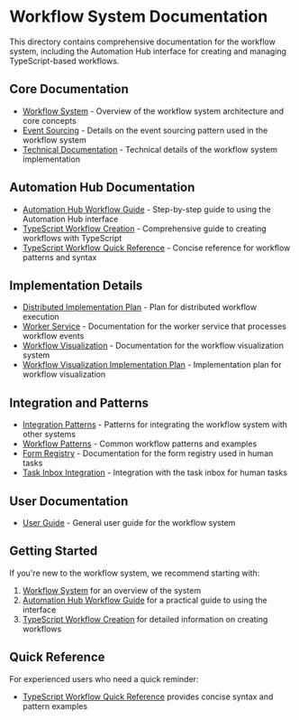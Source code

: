 # Workflow System Documentation

This directory contains comprehensive documentation for the workflow system, including the Automation Hub interface for creating and managing TypeScript-based workflows.

## Core Documentation

- [Workflow System](workflow-system.md) - Overview of the workflow system architecture and core concepts
- [Event Sourcing](event-sourcing.md) - Details on the event sourcing pattern used in the workflow system
- [Technical Documentation](technical-documentation.md) - Technical details of the workflow system implementation

## Automation Hub Documentation

- [Automation Hub Workflow Guide](automation-hub-workflow-guide.md) - Step-by-step guide to using the Automation Hub interface
- [TypeScript Workflow Creation](typescript-workflow-creation.md) - Comprehensive guide to creating workflows with TypeScript
- [TypeScript Workflow Quick Reference](typescript-workflow-quick-reference.md) - Concise reference for workflow patterns and syntax

## Implementation Details

- [Distributed Implementation Plan](distributed-implementation-plan.md) - Plan for distributed workflow execution
- [Worker Service](worker-service.md) - Documentation for the worker service that processes workflow events
- [Workflow Visualization](workflow-visualization.md) - Documentation for the workflow visualization system
- [Workflow Visualization Implementation Plan](workflow-visualization-implementation-plan.md) - Implementation plan for workflow visualization

## Integration and Patterns

- [Integration Patterns](integration-patterns.md) - Patterns for integrating the workflow system with other systems
- [Workflow Patterns](workflow-patterns.md) - Common workflow patterns and examples
- [Form Registry](form-registry.md) - Documentation for the form registry used in human tasks
- [Task Inbox Integration](task-inbox-integration.md) - Integration with the task inbox for human tasks

## User Documentation

- [User Guide](user-guide.md) - General user guide for the workflow system

## Getting Started

If you're new to the workflow system, we recommend starting with:

1. [Workflow System](workflow-system.md) for an overview of the system
2. [Automation Hub Workflow Guide](automation-hub-workflow-guide.md) for a practical guide to using the interface
3. [TypeScript Workflow Creation](typescript-workflow-creation.md) for detailed information on creating workflows

## Quick Reference

For experienced users who need a quick reminder:

- [TypeScript Workflow Quick Reference](typescript-workflow-quick-reference.md) provides concise syntax and pattern examples